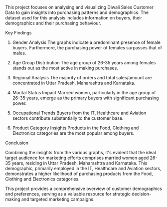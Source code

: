 This project focuses on analysing and visualizing Diwali Sales Customer Data to gain insights into purchasing patterns and demographics. The dataset used for this analysis includes information on buyers, their demographics and their purchasing behaviour.

Key Findings

1. Gender Analysis
The graphs indicate a predominant presence of female buyers. Furthermore, the purchasing power of females surpasses that of males.

2. Age Group Distribution
The age group of 26-35 years among females stands out as the most active in making purchases.

3. Regional Analysis
The majority of orders and total sales/amount are concentrated in Uttar Pradesh, Maharashtra and Karnataka.

4. Marital Status Impact
Married women, particularly in the age group of 26-35 years, emerge as the primary buyers with significant purchasing power.

5. Occupational Trends
Buyers from the IT, Healthcare and Aviation sectors contribute substantially to the customer base.

6. Product Category Insights
Products in the Food, Clothing and Electronics categories are the most popular among buyers.

Conclusion

Combining the insights from the various graphs, it's evident that the ideal target audience for marketing efforts comprises married women aged 26-35 years, residing in Uttar Pradesh, Maharashtra and Karnataka. This demographic, primarily employed in the IT, Healthcare and Aviation sectors, demonstrates a higher likelihood of purchasing products from the Food, Clothing and Electronics categories.

This project provides a comprehensive overview of customer demographics and preferences, serving as a valuable resource for strategic decision-making and targeted marketing campaigns.
